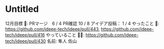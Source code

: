 # Untitled

12月目標 🚀: PRマージ　6 / 4
PR確認   10 / 8
アイデア投稿： 1 / 4
やったこと 📝: https://github.com/ideee-tech/ideee/pull/443, https://github.com/ideee-tech/ideee/pull/416
やっていること 🏃‍♂️: https://github.com/ideee-tech/ideee/pull/430
名前: 隼人 佐山